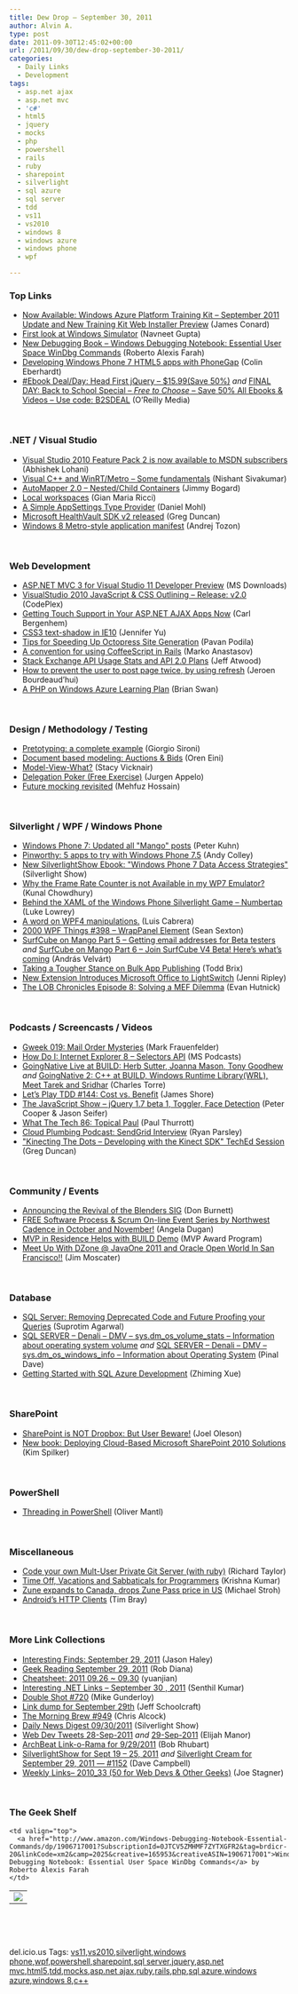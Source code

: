 ```yaml
---
title: Dew Drop – September 30, 2011
author: Alvin A.
type: post
date: 2011-09-30T12:45:02+00:00
url: /2011/09/30/dew-drop-september-30-2011/
categories:
  - Daily Links
  - Development
tags:
  - asp.net ajax
  - asp.net mvc
  - 'c#'
  - html5
  - jquery
  - mocks
  - php
  - powershell
  - rails
  - ruby
  - sharepoint
  - silverlight
  - sql azure
  - sql server
  - tdd
  - vs11
  - vs2010
  - windows 8
  - windows azure
  - windows phone
  - wpf

---
```

### <a name="top"></a>Top Links

  * [Now Available: Windows Azure Platform Training Kit – September 2011 Update and New Training Kit Web Installer Preview][1] (James Conard)
  * [First look at Windows Simulator][2] (Navneet Gupta)
  * [New Debugging Book – Windows Debugging Notebook: Essential User Space WinDbg Commands][3] (Roberto Alexis Farah)
  * [Developing Windows Phone 7 HTML5 apps with PhoneGap][4] (Colin Eberhardt)
  * <a href="http://feeds.oreilly.com/~r/oreilly/news/~3/-16EMnJRK5Y/0636920012740.do" target="_blank">#Ebook Deal/Day: Head First jQuery &#8211; $15.99(Save 50%)</a>&#160;_and_&#160;<a href="http://shop.oreilly.com/category/deals/b2s-special.do?code=B2SDEAL" target="_blank">FINAL DAY: Back to School Special &#8211; *Free to Choose* &#8211; Save 50% All Ebooks & Videos &#8211; Use code: B2SDEAL</a> (O&#8217;Reilly Media)

&#160;

### <a name="dotnet"></a>.NET / Visual Studio

  * [Visual Studio 2010 Feature Pack 2 is now available to MSDN subscribers][5] (Abhishek Lohani)
  * [Visual C++ and WinRT/Metro &#8211; Some fundamentals][6] (Nishant Sivakumar)
  * [AutoMapper 2.0 – Nested/Child Containers][7] (Jimmy Bogard)
  * [Local workspaces][8] (Gian Maria Ricci)
  * [A Simple AppSettings Type Provider][9] (Daniel Mohl)
  * [Microsoft HealthVault SDK v2 released][10] (Greg Duncan)
  * [Windows 8 Metro-style application manifest][11] (Andrej Tozon)

&#160;

### <a name="web"></a>Web Development

  * [ASP.NET MVC 3 for Visual Studio 11 Developer Preview][12] (MS Downloads)
  * <a href="http://jsoutlining.codeplex.com/releases/view/47931" target="_blank">VisualStudio 2010 JavaScript & CSS Outlining &#8211; Release: v2.0</a> (CodePlex)
  * [Getting Touch Support in Your ASP.NET AJAX Apps Now][13] (Carl Bergenhem)
  * [CSS3 text-shadow in IE10][14] (Jennifer Yu)
  * [Tips for Speeding Up Octopress Site Generation][15] (Pavan Podila)
  * <a href="http://renderedtext.com/blog/2011/09/30/a-convention-for-using-coffeescript-with-rails/" target="_blank">A convention for using CoffeeScript in Rails</a> (Marko Anastasov)
  * [Stack Exchange API Usage Stats and API 2.0 Plans][16] (Jeff Atwood)
  * [How to prevent the user to post page twice, by using refresh][17] (Jeroen Bourdeaud&#8217;hui)
  * [A PHP on Windows Azure Learning Plan][18] (Brian Swan)

&#160;

### <a name="design"></a>Design / Methodology / Testing

  * [Pretotyping: a complete example][19] (Giorgio Sironi)
  * [Document based modeling: Auctions & Bids][20] (Oren Eini)
  * [Model-View-What?][21] (Stacy Vicknair)
  * [Delegation Poker (Free Exercise)][22] (Jurgen Appelo)
  * <a href="http://feedproxy.google.com/~r/burncsharp/~3/x9-OdBw3AUk/future-mocking-revisited.aspx" target="_blank">Future mocking revisited</a> (Mehfuz Hossain)

&#160;

### <a name="silverlight"></a>Silverlight / WPF / Windows Phone

  * [Windows Phone 7: Updated all "Mango" posts][23] (Peter Kuhn)
  * [Pinworthy: 5 apps to try with Windows Phone 7.5][24] (Andy Colley)
  * [New SilverlightShow Ebook: "Windows Phone 7 Data Access Strategies"][25] (Silverlight Show)
  * [Why the Frame Rate Counter is not Available in my WP7 Emulator?][26] (Kunal Chowdhury)
  * [Behind the XAML of the Windows Phone Silverlight Game – Numbertap][27] (Luke Lowrey)
  * [A word on WPF4 manipulations.][28] (Luis Cabrera)
  * <a href="http://wpf.2000things.com/2011/09/30/398-wrappanel-element/" target="_blank">2000 WPF Things #398 – WrapPanel Element</a> (Sean Sexton)
  * [SurfCube on Mango Part 5 &#8211; Getting email addresses for Beta testers][29] _and_ [SurfCube on Mango Part 6 &#8211; Join SurfCube V4 Beta! Here’s what’s coming][30] (András Velvárt)
  * [Taking a Tougher Stance on Bulk App Publishing][31] (Todd Brix)
  * [New Extension Introduces Microsoft Office to LightSwitch][32] (Jenni Ripley)
  * [The LOB Chronicles Episode 8: Solving a MEF Dilemma][33] (Evan Hutnick)

&#160;

### <a name="podcasts"></a>Podcasts / Screencasts / Videos

  * [Gweek 019: Mail Order Mysteries][34] (Mark Frauenfelder)
  * [How Do I: Internet Explorer 8 &#8211; Selectors API][35] (MS Podcasts)
  * [GoingNative Live at BUILD: Herb Sutter, Joanna Mason, Tony Goodhew][36] _and_ [GoingNative 2: C++ at BUILD, Windows Runtime Library(WRL), Meet Tarek and Sridhar][37] (Charles Torre)
  * [Let&#8217;s Play TDD #144: Cost vs. Benefit][38] (James Shore)
  * <a href="http://feedproxy.google.com/~r/the-javascript-show/~3/at24tDRlpR4/17" target="_blank">The JavaScript Show &#8211; jQuery 1.7 beta 1, Toggler, Face Detection</a> (Peter Cooper & Jason Seifer)
  * [What The Tech 86: Topical Paul][39] (Paul Thurrott)
  * <a href="http://feedproxy.google.com/~r/cloudPlumbing/~3/mqVfTDavvto/sendgrid-interview" target="_blank">Cloud Plumbing Podcast: SendGrid Interview</a> (Ryan Parsley)
  * ["Kinecting The Dots – Developing with the Kinect SDK" TechEd Session][40] (Greg Duncan)

&#160;

### <a name="events"></a>Community / Events

  * [Announcing the Revival of the Blenders SIG][41] (Don Burnett)
  * [FREE Software Process & Scrum On-line Event Series by Northwest Cadence in October and November!][42] (Angela Dugan)
  * [MVP in Residence Helps with BUILD Demo][43] (MVP Award Program)
  * [Meet Up With DZone @ JavaOne 2011 and Oracle Open World In San Francisco!!][44] (Jim Moscater)

&#160;

### <a name="sql"></a>Database

  * [SQL Server: Removing Deprecated Code and Future Proofing your Queries][45] (Suprotim Agarwal)
  * [SQL SERVER – Denali – DMV – sys.dm\_os\_volume_stats – Information about operating system volume][46] _and_ [SQL SERVER – Denali – DMV – sys.dm\_os\_windows_info – Information about Operating System][47] (Pinal Dave)
  * [Getting Started with SQL Azure Development][48] (Zhiming Xue)

&#160;

### <a name="sp"></a>SharePoint

  * [SharePoint is NOT Dropbox: But User Beware!][49] (Joel Oleson)
  * [New book: Deploying Cloud-Based Microsoft SharePoint 2010 Solutions][50] (Kim Spilker)

&#160;

### <a name="ps"></a>PowerShell

  * [Threading in PowerShell][51] (Oliver Mantl)

&#160;

### <a name="misc"></a>Miscellaneous

  * <a href="https://moocode.com/posts/6-code-your-own-multi-user-private-git-server-in-5-minutes" target="_blank">Code your own Mult-User Private Git Server (with ruby)</a> (Richard Taylor)
  * [Time Off, Vacations and Sabbaticals for Programmers][52] (Krishna Kumar)
  * [Zune expands to Canada, drops Zune Pass price in US][53] (Michael Stroh)
  * [Android’s HTTP Clients][54] (Tim Bray)

&#160;

### <a name="links"></a>More Link Collections

  * [Interesting Finds: September 29, 2011][55] (Jason Haley)
  * [Geek Reading September 29, 2011][56] (Rob Diana)
  * [Cheatsheet: 2011 09.26 ~ 09.30][57] (yuanjian)
  * [Interesting .NET Links – September 30 , 2011][58] (Senthil Kumar)
  * [Double Shot #720][59] (Mike Gunderloy)
  * [Link dump for September 29th][60] (Jeff Schoolcraft)
  * [The Morning Brew #949][61] (Chris Alcock)
  * [Daily News Digest 09/30/2011][62] (Silverlight Show)
  * <a href="http://webdevtweets.blogspot.com/2011/09/28-sep-2011.html" target="_blank">Web Dev Tweets 28-Sep-2011</a> _and_ [29-Sep-2011][63] (Elijah Manor)
  * [ArchBeat Link-o-Rama for 9/29/2011][64] (Bob Rhubart)
  * [SilverlightShow for Sept 19 &#8211; 25, 2011][65] _and_ [Silverlight Cream for September 29, 2011 &#8212; #1152][66] (Dave Campbell)
  * [Weekly Links– 2010_33 (50 for Web Devs & Other Geeks)][67] (Joe Stagner)

&#160;

### <a name="shelf"></a>The Geek Shelf

<table border="0" cellspacing="0" cellpadding="0">
  <tr>
    <td>
      <img data-recalc-dims="1" decoding="async" src="https://i0.wp.com/ecx.images-amazon.com/images/I/41Bhz1AglGL._SL160_.jpg?w=660" />
    </td>
    
    <td valign="top">
      <a href="http://www.amazon.com/Windows-Debugging-Notebook-Essential-Commands/dp/1906717001?SubscriptionId=0JTCV5ZMHMF7ZYTXGFR2&tag=brdicr-20&linkCode=xm2&camp=2025&creative=165953&creativeASIN=1906717001">Windows Debugging Notebook: Essential User Space WinDbg Commands</a> by Roberto Alexis Farah
    </td>
  </tr>
</table>

&#160;

<div style="padding-bottom: 0px; margin: 0px; padding-left: 0px; padding-right: 0px; display: inline; float: none; padding-top: 0px" id="scid:C16BAC14-9A3D-4c50-9394-FBFEF7A93539:2db59636-1009-426e-b75c-c78ec6421e6a" class="wlWriterEditableSmartContent">
  <!--dotnetkickit-->
</div>

&#160;

<div style="padding-bottom: 0px; margin: 0px; padding-left: 0px; padding-right: 0px; display: inline; float: none; padding-top: 0px" id="scid:0767317B-992E-4b12-91E0-4F059A8CECA8:89fa9bfb-138a-450d-a091-34c8439b51dc" class="wlWriterEditableSmartContent">
  del.icio.us Tags: <a href="http://del.icio.us/popular/vs11" rel="tag">vs11</a>,<a href="http://del.icio.us/popular/vs2010" rel="tag">vs2010</a>,<a href="http://del.icio.us/popular/silverlight" rel="tag">silverlight</a>,<a href="http://del.icio.us/popular/windows+phone" rel="tag">windows phone</a>,<a href="http://del.icio.us/popular/wpf" rel="tag">wpf</a>,<a href="http://del.icio.us/popular/powershell" rel="tag">powershell</a>,<a href="http://del.icio.us/popular/sharepoint" rel="tag">sharepoint</a>,<a href="http://del.icio.us/popular/sql+server" rel="tag">sql server</a>,<a href="http://del.icio.us/popular/jquery" rel="tag">jquery</a>,<a href="http://del.icio.us/popular/asp.net+mvc" rel="tag">asp.net mvc</a>,<a href="http://del.icio.us/popular/html5" rel="tag">html5</a>,<a href="http://del.icio.us/popular/tdd" rel="tag">tdd</a>,<a href="http://del.icio.us/popular/mocks" rel="tag">mocks</a>,<a href="http://del.icio.us/popular/asp.net+ajax" rel="tag">asp.net ajax</a>,<a href="http://del.icio.us/popular/ruby" rel="tag">ruby</a>,<a href="http://del.icio.us/popular/rails" rel="tag">rails</a>,<a href="http://del.icio.us/popular/php" rel="tag">php</a>,<a href="http://del.icio.us/popular/sql+azure" rel="tag">sql azure</a>,<a href="http://del.icio.us/popular/windows+azure" rel="tag">windows azure</a>,<a href="http://del.icio.us/popular/windows+8" rel="tag">windows 8</a>,<a href="http://del.icio.us/popular/c%2b%2b" rel="tag">c++</a>
</div>

 [1]: http://blogs.msdn.com/b/windowsazure/archive/2011/09/29/now-available-windows-azure-platform-training-kit-september-2011-update-and-new-training-kit-web-installer-preview.aspx
 [2]: http://blogs.msdn.com/b/visualstudio/archive/2011/09/29/first-look-at-windows-simulator.aspx
 [3]: http://blogs.msdn.com/b/debuggingtoolbox/archive/2011/09/29/new-debugging-book-windows-debugging-notebook-essential-user-space-windbg-commands.aspx
 [4]: http://www.scottlogic.co.uk/blog/colin/2011/09/developing-windows-phone-7-html5-apps-with-phonegap/
 [5]: http://feedproxy.google.com/~r/geekswithblogs/~3/Pz-65B_8C80/visual-studio-2010-feature-pack-2-is-now-available-to.aspx
 [6]: http://www.codeproject.com/KB/cpp/WinRTVisualCppIntro.aspx
 [7]: http://feedproxy.google.com/~r/LosTechies/~3/2bmkufIrx-E/
 [8]: http://feedproxy.google.com/~r/AlkampferEng/~3/dwXV69XQzaI/
 [9]: http://feedproxy.google.com/~r/BloggemDano/~3/QiRkxJx1U9I/simple-appsettings-type-provider.html
 [10]: http://coolthingoftheday.blogspot.com/2011/09/microsoft-healthvault-sdk-v2-released.html
 [11]: http://feedproxy.google.com/~r/TheAttic/~3/HES6piGIIFM/post.aspx
 [12]: http://feedproxy.google.com/~r/MicrosoftDownloadCenter/~3/hWKx1Gj2Drg/details.aspx
 [13]: http://feedproxy.google.com/~r/Telerik/~3/tGjD_kB83bA/getting-touch-support-in-your-asp-net-ajax-apps-now.aspx
 [14]: http://blogs.msdn.com/b/ie/archive/2011/09/29/css3-text-shadow-in-ie10.aspx
 [15]: http://feedproxy.google.com/~r/Pixel-In-Gene/~3/hT9cx7ul3kY/
 [16]: http://blog.stackoverflow.com/2011/09/stack-exchange-api-usage-stats-and-api-2-0-plans/
 [17]: http://feedproxy.google.com/~r/geekswithblogs/~3/mf_McYG65d0/how-to-prevent-the-user-to-post-page-twice-by-again.aspx
 [18]: http://blogs.msdn.com/b/silverlining/archive/2011/09/29/a-php-on-windows-azure-learning-plan.aspx
 [19]: http://feeds.dzone.com/~r/zones/agile/~3/QAqKiTmsSg0/pretotyping-complete-example
 [20]: http://feedproxy.google.com/~r/AyendeRahien/~3/QZuOWperGl8/document-based-modeling-auctions-amp-bids
 [21]: http://feedproxy.google.com/~r/geekswithblogs/~3/KpvDhjo0Vr4/model-view-what.aspx
 [22]: http://feedproxy.google.com/~r/noop/~3/4f9H8D9sQ6E/delegation-poker-free-exercise.html
 [23]: http://www.pitorque.de/MisterGoodcat/post.aspx?id=44e87452-68f8-47e3-bc4a-8c0b9e785b55
 [24]: http://windowsteamblog.com/windows_phone/b/windowsphone/archive/2011/09/29/pinworthy-5-apps-to-try-with-windows-phone-7-5.aspx
 [25]: http://feedproxy.google.com/~r/silverlightshow/~3/1O3T-lspjsY/New-SilverlightShow-Ebook-Windows-Phone-7-Data-Access-Strategies.aspx
 [26]: http://feedproxy.google.com/~r/kunal2383/~3/ryPKCtCUJrM/why-frame-rate-counter-is-not-available.html
 [27]: http://feedproxy.google.com/~r/lukencode/~3/iknrjRF6_bs/
 [28]: http://blogs.msdn.com/b/surface/archive/2011/09/29/a-word-on-wpf4-manipulations.aspx
 [29]: http://dotneteers.net/blogs/vbandi/archive/2011/09/30/surfcube-on-mango-part-5-getting-email-addresses-for-beta-testers.aspx
 [30]: http://dotneteers.net/blogs/vbandi/archive/2011/09/30/surfcube-on-mango-part-6-join-surfcube-v4-beta-here-s-what-s-coming.aspx
 [31]: http://windowsteamblog.com/windows_phone/b/wpdev/archive/2011/09/29/taking-a-tougher-stance-on-bulk-app-publishing.aspx
 [32]: http://www.infoq.com/news/2011/09/LightSwitch-Office
 [33]: http://feedproxy.google.com/~r/Telerik/~3/wG79HXXF-lo/the-lob-chronicles-episode-8-solving-a-mef-dilemma.aspx
 [34]: http://gweek.libsyn.com/gweek-019-mail-order-mysteries
 [35]: http://www.microsoft.com/events/podcasts/default.aspx?audience=Audience-e5381407-359f-4922-97d0-0237af790eee&pageId=x7068&source=Microsoft-Podcasts-for-Developers&WT.rss_ev=a
 [36]: http://channel9.msdn.com/posts/GoingNative-Live-at-BUILD-Herb-Sutter-Joanna-Mason-Tony-Goodhew
 [37]: http://channel9.msdn.com/Shows/C9-GoingNative/GoingNative-2-C-at-BUILD-Windows-Runtime-LibraryWRL-Meet-Tarek-and-Sridhar
 [38]: http://jamesshore.com/Blog/Lets-Play/Episode-144.html
 [39]: http://www.winsupersite.com/article/podcasts/tech-86-140759
 [40]: http://channel9.msdn.com/coding4fun/kinect/Kinecting-The-Dots--Developing-with-the-Kinect-SDK-TechEd-Session
 [41]: http://feedproxy.google.com/~r/d4dotnet/~3/j9Ignriuh9A/post.aspx
 [42]: http://blogs.msdn.com/b/angelab/archive/2011/09/29/free-software-process-amp-scrum-on-line-event-series-by-northwest-cadence-in-october-and-november.aspx
 [43]: http://blogs.msdn.com/b/mvpawardprogram/archive/2011/09/29/mvp-in-residence-helps-with-build-demo.aspx
 [44]: http://feeds.dzone.com/~r/zones/agile/~3/0z3_CHcIPrI/meet-dzone-javaone-2011-and
 [45]: http://feedproxy.google.com/~r/sqlservercurry/blog/~3/lhzn02Jj4lY/sql-server-removing-deprecated-code-and.html
 [46]: http://blog.sqlauthority.com/2011/09/30/sql-server-denali-dmv-sys-dm_os_volume_stats-information-about-operating-system-volume/
 [47]: http://blog.sqlauthority.com/2011/09/30/sql-server-denali-dmv-sys-dm_os_windows_info-information-about-operating-system/
 [48]: http://blogs.msdn.com/b/zxue/archive/2011/09/29/getting-started-with-sql-azure-development.aspx
 [49]: http://feedproxy.google.com/~r/JoelsSharepointLand/~3/Bn7FTi37KSM/ViewPost.aspx
 [50]: http://blogs.msdn.com/b/microsoft_press/archive/2011/09/30/new-book-deploying-cloud-based-microsoft-sharepoint-2010-solutions.aspx
 [51]: http://www.codeproject.com/KB/powershell/psthreading.aspx
 [52]: http://feeds.dzone.com/~r/zones/css/~3/gOTYU8deqhs/time-vacations-and-sabbaticals
 [53]: http://windowsteamblog.com/windows_phone/b/windowsphone/archive/2011/09/29/zune-expands-to-canada-drops-zune-pass-price-in-us.aspx
 [54]: http://feedproxy.google.com/~r/blogspot/hsDu/~3/66uCQtyHwU4/androids-http-clients.html
 [55]: http://jasonhaley.com/blog/post.aspx?id=d13e932e-7886-4af9-aa80-08bcd949be4f
 [56]: http://feedproxy.google.com/~r/RegularGeek/~3/JamSk4npnns/
 [57]: http://weblogs.asp.net/yuanjian/archive/2011/09/30/cheatsheet-2011-09-26-09-30.aspx
 [58]: http://feedproxy.google.com/~r/ginktage/EPSB/~3/exGpIf5H7As/
 [59]: http://afreshcup.com/home/2011/9/30/double-shot-720.html
 [60]: http://thequeue.net/blog/2011/09/29/link-dump-for-september-29th/
 [61]: http://feedproxy.google.com/~r/ReflectivePerspective/~3/frS6kgXux2Y/
 [62]: http://feedproxy.google.com/~r/silverlightshow/~3/dfHOVAC0f1U/Daily-News-Digest-09-30-2011.aspx
 [63]: http://webdevtweets.blogspot.com/2011/09/29-sep-2011.html
 [64]: http://feedproxy.google.com/~r/brhubartOTN/~3/fWkvoBHvhLQ/archbeat_link_o_rama_for4
 [65]: http://geekswithblogs.net/WynApseTechnicalMusings/archive/2011/09/29/147106.aspx
 [66]: http://geekswithblogs.net/WynApseTechnicalMusings/archive/2011/09/29/147115.aspx
 [67]: http://www.misfitgeek.com/2011/09/weekly-links-2010_32/